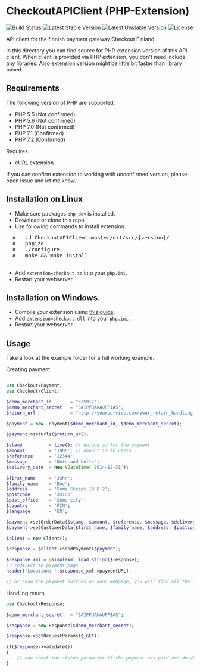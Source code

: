 CheckoutAPIClient (PHP-Extension)
=================

[![Build Status](https://travis-ci.org/Niko9911/CheckoutAPIClient.svg?branch=master)](https://travis-ci.org/niko9911/CheckoutAPIClient) [![Latest Stable Version](https://poser.pugx.org/niko9911/checkout-api-client/v/stable.svg)](https://packagist.org/packages/niko9911/checkout-api-client) [![Latest Unstable Version](https://poser.pugx.org/niko9911/checkout-api-client/v/unstable.svg)](https://packagist.org/packages/niko9911/checkout-api-client) [![License](https://poser.pugx.org/niko9911/checkout-api-client/license.svg)](https://packagist.org/packages/niko9911/checkout-api-client)


API client for the finnish payment gateway Checkout Finland.


In this directory you can find source for PHP-extension version of this API client.
When client is provided via PHP extension, you don't need include any libraries.
Also extension version might be little bit faster than library based.

## Requirements

The following version of PHP are supported.
 - PHP 5.5 (Not confirmed)
 - PHP 5.6 (Not confirmed)
 - PHP 7.0 (Not confirmed)
 - PHP 7.1 (Confirmed)
 - PHP 7.2 (Confirmed)
 
 Requires.
 - cURL extension.
 
 If you can confirm extension to working with unconfirmed version,
 please open issue and let me know.
 
 
 ## Installation on Linux

 - Make sure packages `php-dev` is installed.
 - Download or clone this repo.
 - Use following commands to install extension.
 <pre>
  #   cd CheckoutAPIClient-master/ext/src/{version}/
  #   phpize
  #   ./configure
  #   make && make install
 </pre>
 - Add `extension=checkout.so` into your `php.ini`.
 - Restart your webserver.
 
 
 ## Installation on Windows.
 - Compile your extension using [this guide](https://wiki.php.net/internals/windows/stepbystepbuild).
  - Add `extension=checkout.dll` into your `php.ini`.
  - Restart your webserver.
  
  
  ## Usage

Take a look at the example folder for a full working example.

Creating payment
```php

use Checkout\Payment;
use Checkout\Client;

$demo_merchant_id       = "375917";
$demo_merchant_secret   = "SAIPPUAKAUPPIAS";
$return_url             = "http://yourservice.com/your_return_handling_script.php";

$payment = new  Payment($demo_merchant_id, $demo_merchant_secret);

$payment->setUrls($return_url);

$stamp          = time(); // unique id for the payment  
$amount         = '1000'; // amount is in cents
$reference      = '12344';
$message        = 'Nuts and bolts';
$delivery_date  = new \DateTime('2014-12-31');

$first_name     = 'John';
$family_name    = 'Doe';
$address        = 'Some Street 13 B 2';
$postcode       = '33100';
$post_office    = 'Some city';
$country        = 'FIN';
$language       = 'EN';

$payment->setOrderData($stamp, $amount, $reference, $message, $delivery_date);
$payment->setCustomerData($first_name, $family_name, $address, $postcode, $post_office, $country, $language);

$client = new Client();

$response = $client->sendPayment($payment);

$response_xml = @simplexml_load_string($response);
// redirect to payment page
header('Location: '.$response_xml->paymentURL);

// or show the payment buttons on your webpage, you will find all the data you need in the response xml
```

Handling return
```php
use Checkout\Response;

$demo_merchant_secret   = "SAIPPUAKAUPPIAS";

$response = new Response($demo_merchant_secret);

$response->setRequestParams($_GET);

if($response->validate()) 
{
    // now check the status parameter if the payment was paid and do whatever you do in your shop when you get money
}
```